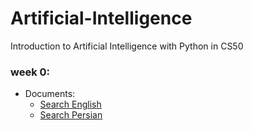 # Artificial-Intelligence
Introduction to Artificial Intelligence with Python in CS50

### week 0:
  - Documents:
    - [Search English]()
    - [Search Persian]()
